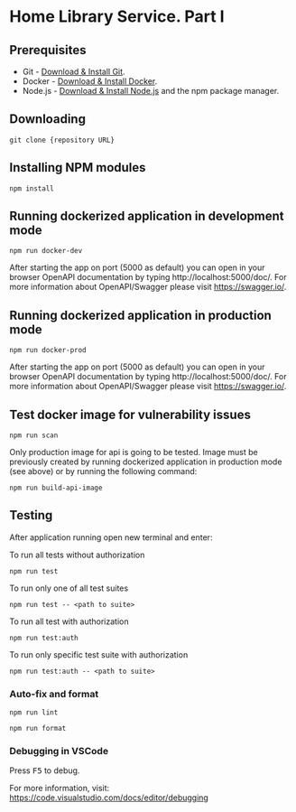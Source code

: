# Home Library Service. Part I

## Prerequisites

- Git - [Download & Install Git](https://git-scm.com/downloads).
- Docker - [Download & Install Docker](https://www.docker.com/products/docker-desktop/).
- Node.js - [Download & Install Node.js](https://nodejs.org/en/download/) and the npm package manager.

## Downloading

```
git clone {repository URL}
```

## Installing NPM modules

```
npm install
```

## Running dockerized application in development mode

```
npm run docker-dev
```

After starting the app on port (5000 as default) you can open
in your browser OpenAPI documentation by typing http://localhost:5000/doc/.
For more information about OpenAPI/Swagger please visit https://swagger.io/.

## Running dockerized application in production mode

```
npm run docker-prod
```

After starting the app on port (5000 as default) you can open
in your browser OpenAPI documentation by typing http://localhost:5000/doc/.
For more information about OpenAPI/Swagger please visit https://swagger.io/.

## Test docker image for vulnerability issues

```
npm run scan
```

Only production image for api is going to be tested. Image must be previously
created by running dockerized application in production mode (see above) or by
running the following command:

```
npm run build-api-image
```

## Testing

After application running open new terminal and enter:

To run all tests without authorization

```
npm run test
```

To run only one of all test suites

```
npm run test -- <path to suite>
```

To run all test with authorization

```
npm run test:auth
```

To run only specific test suite with authorization

```
npm run test:auth -- <path to suite>
```

### Auto-fix and format

```
npm run lint
```

```
npm run format
```

### Debugging in VSCode

Press <kbd>F5</kbd> to debug.

For more information, visit: https://code.visualstudio.com/docs/editor/debugging
